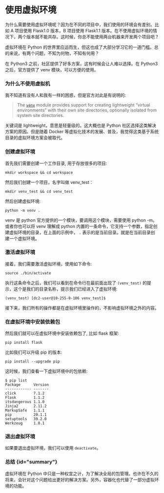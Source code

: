 # 使用虚拟环境

为什么需要使用虚拟环境呢？因为在不同的项目中，我们使用的环境会有差别。比如 A 项目使用 Flask1.0 版本，B 项目使用 Flask1.1 版本。在不使用虚拟环境的情况下，两个版本就不能共存。这时候，你总不能使用两台机器来开发两个项目吧？

虚拟环境在 Python 的世界里应运而生，但这也成了大部分学习它的一道门槛。总的来说，有两个问题，不知为何物，不知有何用？

在 Python3 之前，社区提供了好多方案，这有时候会让人难以选择。在 Python3 之后，官方提供了 venv 模块，可以方便的使用。

### 为什么不使用虚拟机

我不知道有没有人和我有一样的困惑，但是官方对此是有说明的:

> The [`venv`](https://docs.python.org/3/library/venv.html#module-venv) module provides support for creating lightweight “virtual environments” with their own site directories, optionally isolated from system site directories.


关键词是 lightweight，意思是轻量级的。这大概也是 Python 社区选择这类解决方案的原因。但是随着 Docker 等虚拟化技术的发展、普及，我觉得这类基于系统目录的虚拟环境方案会被取代。

### 创建虚拟环境

首先我们需要创建一个工作目录, 用于存放很多的项目:

```shell
mkdir workspace && cd workspace
```

然后我们创建一个项目，名字叫做 venv_test：

```shell
mkdir venv_test && cd venv_test
```

然后创建虚拟环境:

```shell
python -m venv .
```

venv 是 python 官方提供的一个模块，要调用这个模块，需要使用 python -m。或者你也可以将 venv 理解成 python 内置的一条命令，它支持一个参数，指定创建虚拟环境的目录，在上面的示例中， `.` 表示的是当前目录。就是在当前目录创建一个虚拟环境。

### 激活虚拟环境

接着，我们需要激活虚拟环境，使用如下命令:

```shell
source ./bin/activate
```

执行这条命令之后，我们可以看到在命令行在最前面出现了 `(venv_test)` 的提示，这个是我们的目录名称，提示我们已经进入了虚拟环境:

```
(venv_test) [dc2-user@10-255-0-106 venv_test]$
```

接下来，我们所有的操作都是在虚拟环境里操作的，不影响虚拟环境之外的内容。

### 在虚拟环境中安装依赖包

然后我们就可以在虚拟环境中安装依赖包了, 比如 flask 框架:

```shell
pip install flask
```

比如我们可以升级 pip 的版本:

```shell
pip install --upgrade pip
```

这时候，我们查看一下虚拟环境中的包依赖:

```shell
$ pip list
Package      Version
------------ -------
click        7.1.2
Flask        1.1.2
itsdangerous 1.1.0
Jinja2       2.11.2
MarkupSafe   1.1.1
pip          20.1.1
setuptools   39.2.0
Werkzeug     1.0.1
```

### 退出虚拟环境

如果要退出虚拟环境，我们可以使用 `deactivate`。

### 总结 {id="summary"}

虚拟环境在 Python 中只是一种权宜之计，为了解决全局的包管理。也许在不久的将来，会针对这个问题给出更好的解决方案。另外，容器化也代替了一部分虚拟环境的功能。